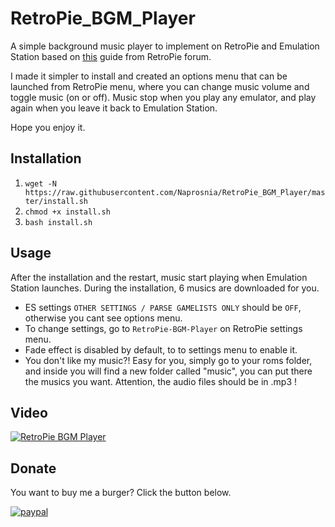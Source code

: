 # RetroPie_BGM_Player
A simple background music player to implement on RetroPie and Emulation Station based on [this](https://retropie.org.uk/forum/topic/9133/quick-and-easy-guide-for-adding-music-to-emulatonstation-on-retropie-noob-friendly) guide from RetroPie forum.

I made it simpler to install and created an options menu that can be launched from RetroPie menu, where you can change music volume and toggle music (on or off).
Music stop when you play any emulator, and play again when you leave it back to Emulation Station.

Hope you enjoy it.

## Installation
1. `wget -N https://raw.githubusercontent.com/Naprosnia/RetroPie_BGM_Player/master/install.sh`
2. `chmod +x install.sh`
3. `bash install.sh`

## Usage
After the installation and the restart, music start playing when Emulation Station launches. During the installation, 6 musics are downloaded for you.
* ES settings `OTHER SETTINGS / PARSE GAMELISTS ONLY` should be `OFF`, otherwise you cant see options menu.
* To change settings, go to `RetroPie-BGM-Player` on RetroPie settings menu.
* Fade effect is disabled by default, to to settings menu to enable it.
* You don't like my music?! Easy for you, simply go to your roms folder, and inside you will find a new folder called "music", you can put there the musics you want. Attention, the audio files should be in .mp3 !

## Video
[![RetroPie BGM Player](https://img.youtube.com/vi/HFwzHAtcWNU/0.jpg)](https://www.youtube.com/watch?v=HFwzHAtcWNU)

## Donate
You want to buy me a burger? Click the button below.

[![paypal](https://www.paypalobjects.com/en_US/i/btn/btn_donate_SM.gif)](https://www.paypal.me/naprosnia)
